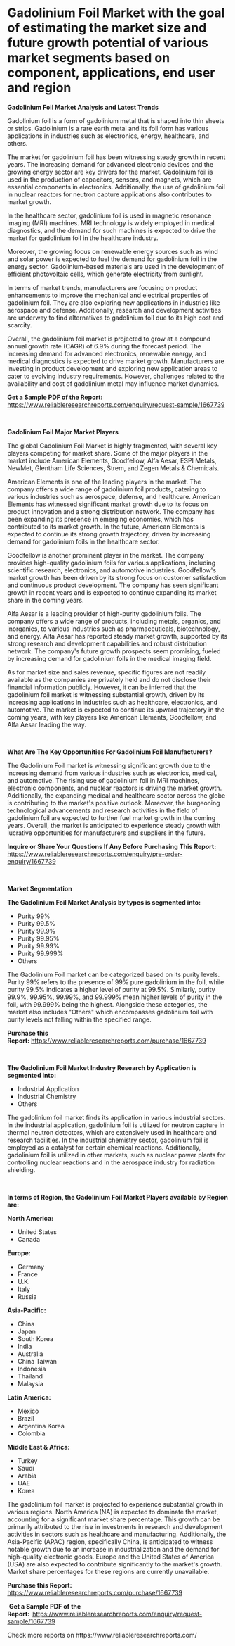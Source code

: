 <p><h1>Gadolinium Foil Market with the goal of estimating the market size and future growth potential of various market segments based on component, applications, end user and region</h1></p><p><strong>Gadolinium Foil Market Analysis and Latest Trends</strong></p>
<p><p>Gadolinium foil is a form of gadolinium metal that is shaped into thin sheets or strips. Gadolinium is a rare earth metal and its foil form has various applications in industries such as electronics, energy, healthcare, and others.</p><p>The market for gadolinium foil has been witnessing steady growth in recent years. The increasing demand for advanced electronic devices and the growing energy sector are key drivers for the market. Gadolinium foil is used in the production of capacitors, sensors, and magnets, which are essential components in electronics. Additionally, the use of gadolinium foil in nuclear reactors for neutron capture applications also contributes to market growth.</p><p>In the healthcare sector, gadolinium foil is used in magnetic resonance imaging (MRI) machines. MRI technology is widely employed in medical diagnostics, and the demand for such machines is expected to drive the market for gadolinium foil in the healthcare industry.</p><p>Moreover, the growing focus on renewable energy sources such as wind and solar power is expected to fuel the demand for gadolinium foil in the energy sector. Gadolinium-based materials are used in the development of efficient photovoltaic cells, which generate electricity from sunlight.</p><p>In terms of market trends, manufacturers are focusing on product enhancements to improve the mechanical and electrical properties of gadolinium foil. They are also exploring new applications in industries like aerospace and defense. Additionally, research and development activities are underway to find alternatives to gadolinium foil due to its high cost and scarcity.</p><p>Overall, the gadolinium foil market is projected to grow at a compound annual growth rate (CAGR) of 6.9% during the forecast period. The increasing demand for advanced electronics, renewable energy, and medical diagnostics is expected to drive market growth. Manufacturers are investing in product development and exploring new application areas to cater to evolving industry requirements. However, challenges related to the availability and cost of gadolinium metal may influence market dynamics.</p></p>
<p><strong>Get a Sample PDF of the Report:&nbsp;</strong> <a href="https://www.reliableresearchreports.com/enquiry/request-sample/1667739">https://www.reliableresearchreports.com/enquiry/request-sample/1667739</a></p>
<p>&nbsp;</p>
<p><strong>Gadolinium Foil Major Market Players</strong></p>
<p><p>The global Gadolinium Foil Market is highly fragmented, with several key players competing for market share. Some of the major players in the market include American Elements, Goodfellow, Alfa Aesar, ESPI Metals, NewMet, Glentham Life Sciences, Strem, and Zegen Metals & Chemicals.</p><p>American Elements is one of the leading players in the market. The company offers a wide range of gadolinium foil products, catering to various industries such as aerospace, defense, and healthcare. American Elements has witnessed significant market growth due to its focus on product innovation and a strong distribution network. The company has been expanding its presence in emerging economies, which has contributed to its market growth. In the future, American Elements is expected to continue its strong growth trajectory, driven by increasing demand for gadolinium foils in the healthcare sector.</p><p>Goodfellow is another prominent player in the market. The company provides high-quality gadolinium foils for various applications, including scientific research, electronics, and automotive industries. Goodfellow's market growth has been driven by its strong focus on customer satisfaction and continuous product development. The company has seen significant growth in recent years and is expected to continue expanding its market share in the coming years.</p><p>Alfa Aesar is a leading provider of high-purity gadolinium foils. The company offers a wide range of products, including metals, organics, and inorganics, to various industries such as pharmaceuticals, biotechnology, and energy. Alfa Aesar has reported steady market growth, supported by its strong research and development capabilities and robust distribution network. The company's future growth prospects seem promising, fueled by increasing demand for gadolinium foils in the medical imaging field.</p><p>As for market size and sales revenue, specific figures are not readily available as the companies are privately held and do not disclose their financial information publicly. However, it can be inferred that the gadolinium foil market is witnessing substantial growth, driven by its increasing applications in industries such as healthcare, electronics, and automotive. The market is expected to continue its upward trajectory in the coming years, with key players like American Elements, Goodfellow, and Alfa Aesar leading the way.</p></p>
<p>&nbsp;</p>
<p><strong>What Are The Key Opportunities For Gadolinium Foil Manufacturers?</strong></p>
<p><p>The Gadolinium Foil market is witnessing significant growth due to the increasing demand from various industries such as electronics, medical, and automotive. The rising use of gadolinium foil in MRI machines, electronic components, and nuclear reactors is driving the market growth. Additionally, the expanding medical and healthcare sector across the globe is contributing to the market's positive outlook. Moreover, the burgeoning technological advancements and research activities in the field of gadolinium foil are expected to further fuel market growth in the coming years. Overall, the market is anticipated to experience steady growth with lucrative opportunities for manufacturers and suppliers in the future.</p></p>
<p><strong>Inquire or Share Your Questions If Any Before Purchasing This Report:</strong> <a href="https://www.reliableresearchreports.com/enquiry/pre-order-enquiry/1667739">https://www.reliableresearchreports.com/enquiry/pre-order-enquiry/1667739</a></p>
<p>&nbsp;</p>
<p><strong>Market Segmentation</strong></p>
<p><strong>The Gadolinium Foil Market Analysis by types is segmented into:</strong></p>
<p><ul><li>Purity 99%</li><li>Purity 99.5%</li><li>Purity 99.9%</li><li>Purity 99.95%</li><li>Purity 99.99%</li><li>Purity 99.999%</li><li>Others</li></ul></p>
<p><p>The Gadolinium Foil market can be categorized based on its purity levels. Purity 99% refers to the presence of 99% pure gadolinium in the foil, while purity 99.5% indicates a higher level of purity at 99.5%. Similarly, purity 99.9%, 99.95%, 99.99%, and 99.999% mean higher levels of purity in the foil, with 99.999% being the highest. Alongside these categories, the market also includes "Others" which encompasses gadolinium foil with purity levels not falling within the specified range.</p></p>
<p><strong>Purchase this Report:&nbsp;</strong><a href="https://www.reliableresearchreports.com/purchase/1667739">https://www.reliableresearchreports.com/purchase/1667739</a></p>
<p>&nbsp;</p>
<p><strong>The Gadolinium Foil Market Industry Research by Application is segmented into:</strong></p>
<p><ul><li>Industrial Application</li><li>Industrial Chemistry</li><li>Others</li></ul></p>
<p><p>The gadolinium foil market finds its application in various industrial sectors. In the industrial application, gadolinium foil is utilized for neutron capture in thermal neutron detectors, which are extensively used in healthcare and research facilities. In the industrial chemistry sector, gadolinium foil is employed as a catalyst for certain chemical reactions. Additionally, gadolinium foil is utilized in other markets, such as nuclear power plants for controlling nuclear reactions and in the aerospace industry for radiation shielding.</p></p>
<p>&nbsp;</p>
<p><strong>In terms of Region, the Gadolinium Foil Market Players available by Region are:</strong></p>
<p>
    <p> <strong> North America: </strong>
        <ul>
            <li>United States</li>
            <li>Canada</li>
        </ul>
        </p> 
    <p> <strong> Europe: </strong>
        <ul>
            <li>Germany</li>
            <li>France</li>
            <li>U.K.</li>
            <li>Italy</li>
            <li>Russia</li>
        </ul>
        </p> 
    <p> <strong> Asia-Pacific: </strong>
        <ul>
            <li>China</li>
            <li>Japan</li>
            <li>South Korea</li>
            <li>India</li>
            <li>Australia</li>
            <li>China Taiwan</li>
            <li>Indonesia</li>
            <li>Thailand</li>
            <li>Malaysia</li>
        </ul>
        </p> 
    <p> <strong> Latin America: </strong>
        <ul>
            <li>Mexico</li>
            <li>Brazil</li>
            <li>Argentina Korea</li>
            <li>Colombia</li>
        </ul>
        </p> 
    <p> <strong> Middle East & Africa: </strong>
        <ul>
            <li>Turkey</li>
            <li>Saudi</li>
            <li>Arabia</li>
            <li>UAE</li>
            <li>Korea</li>
        </ul>
    </p>
    </p>
<p><p>The gadolinium foil market is projected to experience substantial growth in various regions. North America (NA) is expected to dominate the market, accounting for a significant market share percentage. This growth can be primarily attributed to the rise in investments in research and development activities in sectors such as healthcare and manufacturing. Additionally, the Asia-Pacific (APAC) region, specifically China, is anticipated to witness notable growth due to an increase in industrialization and the demand for high-quality electronic goods. Europe and the United States of America (USA) are also expected to contribute significantly to the market's growth. Market share percentages for these regions are currently unavailable.</p></p>
<p><strong>Purchase this Report: </strong><a href="https://www.reliableresearchreports.com/purchase/1667739">https://www.reliableresearchreports.com/purchase/1667739</a></p>
<p>&nbsp;<strong>Get a Sample PDF of the Report:&nbsp;&nbsp;</strong><a href="https://www.reliableresearchreports.com/enquiry/request-sample/1667739">https://www.reliableresearchreports.com/enquiry/request-sample/1667739</a></p>
<p><strong></strong></p>
<p>Check more reports on https://www.reliableresearchreports.com/</p>